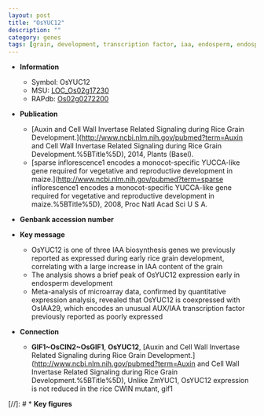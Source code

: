 ```yaml
---
layout: post
title: "OsYUC12"
description: ""
category: genes
tags: [grain, development, transcription factor, iaa, endosperm, endosperm development, IAA, IAA biosynthesis]
---
```


* **Information**  
    + Symbol: OsYUC12  
    + MSU: [LOC_Os02g17230](http://rice.plantbiology.msu.edu/cgi-bin/ORF_infopage.cgi?orf=LOC_Os02g17230)  
    + RAPdb: [Os02g0272200](http://rapdb.dna.affrc.go.jp/viewer/gbrowse_details/irgsp1?name=Os02g0272200)  

* **Publication**  
    + [Auxin and Cell Wall Invertase Related Signaling during Rice Grain Development.](http://www.ncbi.nlm.nih.gov/pubmed?term=Auxin and Cell Wall Invertase Related Signaling during Rice Grain Development.%5BTitle%5D), 2014, Plants (Basel).
    + [sparse inflorescence1 encodes a monocot-specific YUCCA-like gene required for vegetative and reproductive development in maize.](http://www.ncbi.nlm.nih.gov/pubmed?term=sparse inflorescence1 encodes a monocot-specific YUCCA-like gene required for vegetative and reproductive development in maize.%5BTitle%5D), 2008, Proc Natl Acad Sci U S A.

* **Genbank accession number**  

* **Key message**  
    + OsYUC12 is one of three IAA biosynthesis genes we previously reported as expressed during early rice grain development, correlating with a large increase in IAA content of the grain
    + The analysis shows a brief peak of OsYUC12 expression early in endosperm development
    + Meta-analysis of microarray data, confirmed by quantitative expression analysis, revealed that OsYUC12 is coexpressed with OsIAA29, which encodes an unusual AUX/IAA transcription factor previously reported as poorly expressed

* **Connection**  
    + __GIF1~OsCIN2~OsGIF1__, __OsYUC12__, [Auxin and Cell Wall Invertase Related Signaling during Rice Grain Development.](http://www.ncbi.nlm.nih.gov/pubmed?term=Auxin and Cell Wall Invertase Related Signaling during Rice Grain Development.%5BTitle%5D), Unlike ZmYUC1, OsYUC12 expression is not reduced in the rice CWIN mutant, gif1

[//]: # * **Key figures**  


